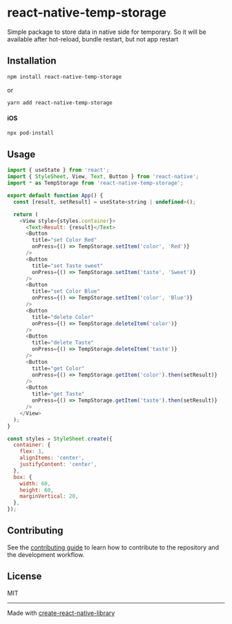 # react-native-temp-storage

Simple package to store data in native side for temporary. So it will be available after hot-reload, bundle restart, but not app restart

## Installation

```sh
npm install react-native-temp-storage
```
or
```sh
yarn add react-native-temp-storage
```

#### iOS

```sh
npx pod-install
```
## Usage


```js
import { useState } from 'react';
import { StyleSheet, View, Text, Button } from 'react-native';
import * as TempStorage from 'react-native-temp-storage';

export default function App() {
  const [result, setResult] = useState<string | undefined>();

  return (
    <View style={styles.container}>
      <Text>Result: {result}</Text>
      <Button
        title="set Color Red"
        onPress={() => TempStorage.setItem('color', 'Red')}
      />
      <Button
        title="set Taste sweet"
        onPress={() => TempStorage.setItem('taste', 'Sweet')}
      />
      <Button
        title="set Color Blue"
        onPress={() => TempStorage.setItem('color', 'Blue')}
      />
      <Button
        title="delete Color"
        onPress={() => TempStorage.deleteItem('color')}
      />
      <Button
        title="delete Taste"
        onPress={() => TempStorage.deleteItem('taste')}
      />
      <Button
        title="get Color"
        onPress={() => TempStorage.getItem('color').then(setResult)}
      />
      <Button
        title="get Taste"
        onPress={() => TempStorage.getItem('taste').then(setResult)}
      />
    </View>
  );
}

const styles = StyleSheet.create({
  container: {
    flex: 1,
    alignItems: 'center',
    justifyContent: 'center',
  },
  box: {
    width: 60,
    height: 60,
    marginVertical: 20,
  },
});

```


## Contributing

See the [contributing guide](CONTRIBUTING.md) to learn how to contribute to the repository and the development workflow.

## License

MIT

---

Made with [create-react-native-library](https://github.com/callstack/react-native-builder-bob)

